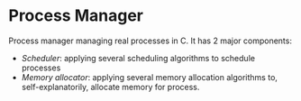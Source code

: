 # Process Manager

Process manager managing real processes in C. It has 2 major components:
* *Scheduler*: applying several scheduling algorithms to schedule processes
* *Memory allocator*: applying several memory allocation algorithms to, self-explanatorily, allocate memory for process.
